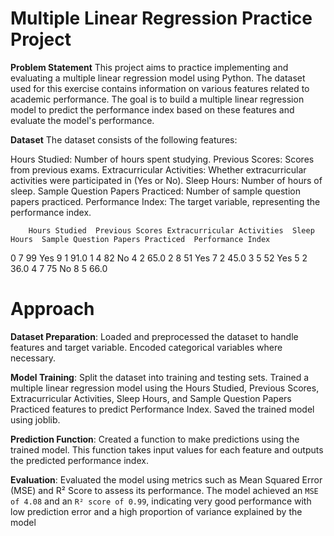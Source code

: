 # Multiple Linear Regression Practice Project

**Problem Statement**
This project aims to practice implementing and evaluating a multiple linear regression model using Python. The dataset used for this exercise contains information on various features related to academic performance.
The goal is to build a multiple linear regression model to predict the performance index based on these features and evaluate the model's performance.

**Dataset**
The dataset consists of the following features:

Hours Studied: Number of hours spent studying.
Previous Scores: Scores from previous exams.
Extracurricular Activities: Whether extracurricular activities were participated in (Yes or No).
Sleep Hours: Number of hours of sleep.
Sample Question Papers Practiced: Number of sample question papers practiced.
Performance Index: The target variable, representing the performance index.

        Hours Studied  Previous Scores Extracurricular Activities  Sleep Hours  Sample Question Papers Practiced  Performance Index
0              7               99                        Yes            9                                1               91.0
1              4               82                         No            4                                2               65.0
2              8               51                        Yes            7                                2               45.0
3              5               52                        Yes            5                                2               36.0
4              7               75                         No            8                                5               66.0


# Approach
**Dataset Preparation**:
Loaded and preprocessed the dataset to handle features and target variable.
Encoded categorical variables where necessary.

**Model Training**:
Split the dataset into training and testing sets.
Trained a multiple linear regression model using the Hours Studied, Previous Scores, Extracurricular Activities, Sleep Hours, and Sample Question Papers Practiced features to predict Performance Index.
Saved the trained model using joblib.

**Prediction Function**:
Created a function to make predictions using the trained model. This function takes input values for each feature and outputs the predicted performance index.

**Evaluation**:
Evaluated the model using metrics such as Mean Squared Error (MSE) and R² Score to assess its performance.
The model achieved an `MSE of 4.08` and an `R² score of 0.99`, indicating very good performance with low prediction error and a high proportion of variance explained by the model

